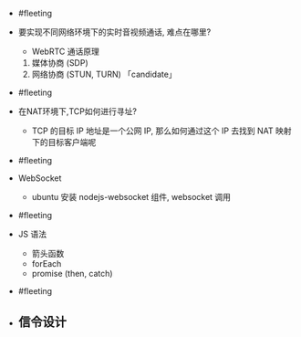

- #fleeting
- 要实现不同网络环境下的实时音视频通话, 难点在哪里?
    - WebRTC 通话原理
    1. 媒体协商 (SDP)
    2. 网络协商 (STUN, TURN) 「candidate」

- #fleeting
- 在NAT环境下,TCP如何进行寻址?
    - TCP 的目标 IP 地址是一个公网 IP, 那么如何通过这个 IP 去找到 NAT 映射下的目标客户端呢

- #fleeting
- WebSocket
    - ubuntu 安装 nodejs-websocket 组件, websocket 调用

- #fleeting 
- JS 语法
    - 箭头函数
    - forEach
    - promise (then, catch)

- #fleeting 
- 信令设计
    - 